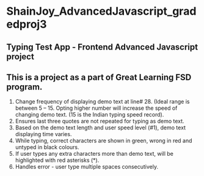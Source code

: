 # ShainJoy_AdvancedJavascript_gradedproj3
Typing Test App - Frontend Advanced Javascript project
----------------------------------------------------------
This is a project as a part of Great Learning FSD program.
----------------------------------------------------------

1.	Change frequency of displaying demo text at line# 28. (Ideal range is between 5 – 15. Opting higher number will increase the speed of changing demo text. (15 is the Indian typing speed record).
2.	Ensures last three quotes are not repeated for typing as demo text.
3.	Based on the demo text length and user speed level (#1), demo text displaying time varies.
4.	While typing, correct characters are shown in green, wrong in red and untyped in black colours.
5.	If user types any extra characters more than demo text, will be highlighted with red asterisks (*).
6.	Handles error - user type multiple spaces consecutively.
